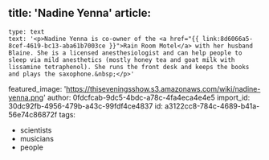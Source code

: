 title: 'Nadine Yenna'
article:
  -
    type: text
    text: '<p>Nadine Yenna is co-owner of the <a href="{{ link:8d6066a5-8cef-4619-bc13-aba61b7003ce }}">Rain Room Motel</a> with her husband Blaine. She is a licensed anesthesiologist and can help people to sleep via mild anesthetics (mostly honey tea and goat milk with lissamine tetraphenol). She runs the front desk and keeps the books and plays the saxophone.&nbsp;</p>'
featured_image: 'https://thiseveningsshow.s3.amazonaws.com/wiki/nadine-yenna.png'
author: 0fdcfcab-9dc5-4bdc-a78c-4fa4eca4e4e5
import_id: 30dc92fb-4956-479b-a43c-99fdf4ce4837
id: a3122cc8-784c-4689-b41a-56e74c86872f
tags:
  - scientists
  - musicians
  - people
